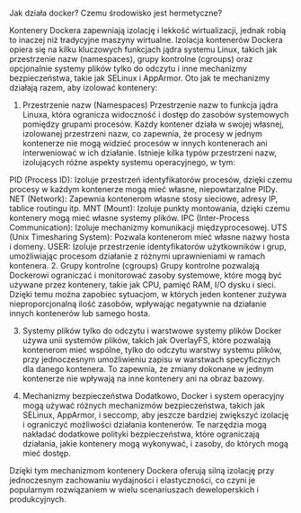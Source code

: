 Jak działa docker? Czemu środowisko jest hermetyczne?


Kontenery Dockera zapewniają izolację i lekkość wirtualizacji, jednak robią to inaczej niż tradycyjne maszyny wirtualne. Izolacja kontenerów Dockera opiera się na kilku kluczowych funkcjach jądra systemu Linux, takich jak przestrzenie nazw (namespaces), grupy kontrolne (cgroups) oraz opcjonalnie systemy plików tylko do odczytu i inne mechanizmy bezpieczeństwa, takie jak SELinux i AppArmor. Oto jak te mechanizmy działają razem, aby izolować kontenery:

1. Przestrzenie nazw (Namespaces)
Przestrzenie nazw to funkcja jądra Linuxa, która ogranicza widoczność i dostęp do zasobów systemowych pomiędzy grupami procesów. Każdy kontener działa w swojej własnej, izolowanej przestrzeni nazw, co zapewnia, że procesy w jednym kontenerze nie mogą widzieć procesów w innych kontenerach ani interweniować w ich działanie. Istnieje kilka typów przestrzeni nazw, izolujących różne aspekty systemu operacyjnego, w tym:

PID (Process ID): Izoluje przestrzeń identyfikatorów procesów, dzięki czemu procesy w każdym kontenerze mogą mieć własne, niepowtarzalne PIDy.
NET (Network): Zapewnia kontenerom własne stosy sieciowe, adresy IP, tablice routingu itp.
MNT (Mount): Izoluje punkty montowania, dzięki czemu kontenery mogą mieć własne systemy plików.
IPC (Inter-Process Communication): Izoluje mechanizmy komunikacji międzyprocesowej.
UTS (Unix Timesharing System): Pozwala kontenerom mieć własne nazwy hosta i domeny.
USER: Izoluje przestrzenie identyfikatorów użytkowników i grup, umożliwiając procesom działanie z różnymi uprawnieniami w ramach kontenera.
2. Grupy kontrolne (cgroups)
Grupy kontrolne pozwalają Dockerowi ograniczać i monitorować zasoby systemowe, które mogą być używane przez kontenery, takie jak CPU, pamięć RAM, I/O dysku i sieci. Dzięki temu można zapobiec sytuacjom, w których jeden kontener zużywa nieproporcjonalną ilość zasobów, wpływając negatywnie na działanie innych kontenerów lub samego hosta.

3. Systemy plików tylko do odczytu i warstwowe systemy plików
Docker używa unii systemów plików, takich jak OverlayFS, które pozwalają kontenerom mieć wspólne, tylko do odczytu warstwy systemu plików, przy jednoczesnym umożliwieniu zapisu w warstwach specyficznych dla danego kontenera. To zapewnia, że zmiany dokonane w jednym kontenerze nie wpływają na inne kontenery ani na obraz bazowy.

4. Mechanizmy bezpieczeństwa
Dodatkowo, Docker i system operacyjny mogą używać różnych mechanizmów bezpieczeństwa, takich jak SELinux, AppArmor, i seccomp, aby jeszcze bardziej zwiększyć izolację i ograniczyć możliwości działania kontenerów. Te narzędzia mogą nakładać dodatkowe polityki bezpieczeństwa, które ograniczają działania, jakie kontenery mogą wykonywać, i zasoby, do których mogą mieć dostęp.

Dzięki tym mechanizmom kontenery Dockera oferują silną izolację przy jednoczesnym zachowaniu wydajności i elastyczności, co czyni je popularnym rozwiązaniem w wielu scenariuszach deweloperskich i produkcyjnych.